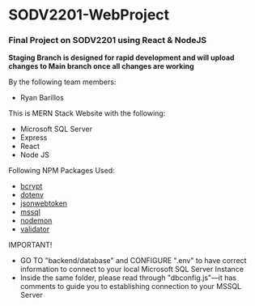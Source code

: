 # SODV2201-WebProject

### Final Project on SODV2201 using React &amp; NodeJS

**Staging Branch is designed for rapid development and will upload changes to Main branch once all changes are working**

By the following team members:

- Ryan Barillos

This is MERN Stack Website with the following:

- Microsoft SQL Server
- Express
- React
- Node JS

Following NPM Packages Used:<br>

- [bcrypt](https://www.npmjs.com/package/bcrypt)
- [dotenv](https://www.npmjs.com/package/dotenv)
- [jsonwebtoken](https://www.npmjs.com/package/jsonwebtoken)
- [mssql](https://www.npmjs.com/package/mssql)
- [nodemon](https://www.npmjs.com/package/nodemon)
- [validator](https://www.npmjs.com/package/validator)

IMPORTANT!<br>

- GO TO "backend/database" and CONFIGURE ".env" to have correct information to connect to your local Microsoft SQL Server Instance
- Inside the same folder, please read through "dbconfig.js"—it has comments to guide you to establishing connection to your MSSQL Server
